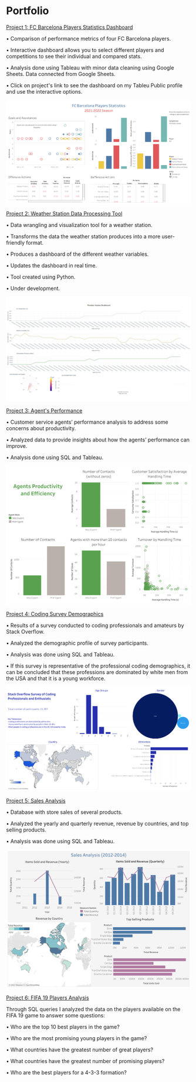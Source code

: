 # Portfolio
[Project 1: FC Barcelona Players Statistics Dashboard](https://public.tableau.com/app/profile/elvis.torres/viz/FCBarcelonaPlayersStatistics/SummaryDashboard)

•	Comparison of performance metrics of four FC Barcelona players.

•	Interactive dashboard allows you to select different players and competitions to see their individual and compared stats.

•	Analysis done using Tableau with minor data cleaning using Google Sheets. Data connected from Google Sheets.

•	Click on project's link to see the dashboard on my Tableu Public profile and use the interactive options.

![](https://github.com/ElvisTorres/Portfolio/raw/gh-pages/Images/FC%20Barcelona%20Summary%20Dashboard.png)


[Project 2: Weather Station Data Processing Tool](https://github.com/ElvisTorres/Weather_Station)

•	Data wrangling and visualization tool for a weather station.

•	Transforms the data the weather station produces into a more user-friendly format.

•	Produces a dashboard of the different weather variables.

•	Updates the dashboard in real time.

•	Tool created using Python.

•	Under development.

![](https://github.com/ElvisTorres/Weather_Station/raw/master/Weather%20Station%20Dashboard.JPG)


[Project 3: Agent's Performance](https://github.com/ElvisTorres/Agents_Performance)

•	Customer service agents’ performance analysis to address some concerns about productivity.

•	Analyzed data to provide insights about how the agents’ performance can improve.

•	Analysis done using SQL and Tableau.

![](https://github.com/ElvisTorres/Portfolio/raw/gh-pages/Images/Dashboard.png)


[Project 4: Coding Survey Demographics](https://github.com/ElvisTorres/Coding_Survey)

• Results of a survey conducted to coding professionals and amateurs by Stack Overflow.

• Analyzed the demographic profile of survey participants.

• Analysis was done using SQL and Tableau.

• If this survey is representative of the professional coding demographics, it can be concluded that these professions are dominated by white men from the USA and that it is a young workforce.

![](https://github.com/ElvisTorres/Coding_Survey/raw/main/Dashboard%20Coding%20Survey%20Demographics.png)



[Project 5: Sales Analysis](https://github.com/ElvisTorres/Sales_Analysis)

• Database with store sales of several products.

• Analyzed the yearly and quarterly revenue, revenue by countries, and top selling products.

• Analysis was done using SQL and Tableau.

![](https://github.com/ElvisTorres/Sales_Analysis/raw/main/Dashboard%20Sales%20Analysis.png)



[Project 6: FIFA 19 Players Analysis](https://github.com/ElvisTorres/FIFA_19_Players)

Through SQL queries I analyzed the data on the players available on the FIFA 19 game to answer some questions:

•	Who are the top 10 best players in the game?

•	Who are the most promising young players in the game?

•	What countries have the greatest number of great players?

•	What countries have the greatest number of promising players?

•	Who are the best players for a 4-3-3 formation?
